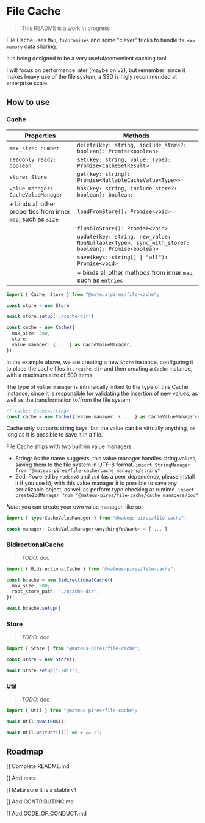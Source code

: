 # File Cache

> This README is a work in progress

File Cache uses `Map`, `fs/promises` and some "clever" tricks to handle `fs <=> memory` data sharing.

It is being designed to be a very useful/convenient caching tool.

I will focus on performance later (maybe on v2), but remember: since it makes heavy use of the file system, a SSD is higly recommended at enterprise scale.

## How to use

### Cache

| Properties                                                    | Methods                                                                                          |
| ------------------------------------------------------------- | ------------------------------------------------------------------------------------------------ |
| `max_size: number`                                            | `delete(key: string, include_store?: boolean): Promise<boolean>`                                 |
| `readonly ready: boolean`                                     | `set(key: string, value: Type): Promise<CacheSetResult>`                                         |
| `store: Store`                                                | `get(key: string): Promise<NullableCacheValue<Type>>`                                            |
| `value_manager: CacheValueManager`                            | `has(key: string, include_store?: boolean): boolean;`                                            |
| + binds all other properties from inner `map`, such as `size` | `loadFromStore(): Promise<void>`                                                                 |
|                                                               | `flushToStore(): Promise<void>`                                                                  |
|                                                               | `update(key: string, new_value: NonNullable<Type>, sync_with_store?: boolean): Promise<boolean>` |
|                                                               | `save(keys: string[] \| "all"): Promise<void>`                                                   |
|                                                               | + binds all other methods from inner `map`, such as `entries`                                    |

```ts
import { Cache, Store } from "@mateus-pires/file-cache";

const store = new Store

await store.setup('./cache-dir')

const cache = new Cache({
  max_size: 500,
  store,
  value_manager: { ... } as CacheValueManager,
});
```

In the example above, we are creating a new `Store` instance, configuring it to place the cache files in `./cache-dir` and then creating a `Cache` instance, with a maximum size of 500 items.

The type of `value_manager` is intrinsically linked to the type of this Cache instance, since it is responsible for validating the insertion of new values, as well as the transformation to/from the file system.

```ts
// cache: Cache<string>
const cache = new Cache({ value_manager: { ... } as CacheValueManager<string> })
```

Cache only supports string keys, but the value can be virtually anything, as long as it is possible to save it in a file.

File Cache ships with two built-in value managers:

- String: As the name suggests, this value manager handles string values, saving them to the file system in UTF-8 format. `import StringManager from "@mateus-pires/file-cache/cache_managers/string"`
- Zod: Powered by `node:v8` and `zod` (as a peer dependency, please install it if you use it), with this value manager it is possible to save any serializable object, as well as perform type checking at runtime. `import createZodManager from "@mateus-pires/file-cache/cache_managers/zod"`

_Note_: you can create your own value manager, like so:

```ts
import { type CacheValueManager } from "@mateus-pires/file-cache";

const manager: CacheValueManager<AnythingYouWant> = { ... }
```

### BidirectionalCache

> _TODO_: doc

```ts
import { BidirectionalCache } from "@mateus-pires/file-cache";

const bcache = new BidirectionalCache({
  max_size: 500;
  root_store_path: "./bcache-dir";
});

await bcache.setup()
```

### Store

> _TODO_: doc

```ts
import { Store } from "@mateus-pires/file-cache";

const store = new Store();

await store.setup("./dir");
```

### Util

> _TODO_: doc

```ts
import { Util } from "@mateus-pires/file-cache";

await Util.awaitEOS();

await Util.waitUntil(() => x == 2);
```

## Roadmap

[] Complete README.md

[] Add tests

[] Make sure it is a stable v1

[] Add CONTRIBUTING.md

[] Add CODE_OF_CONDUCT.md
